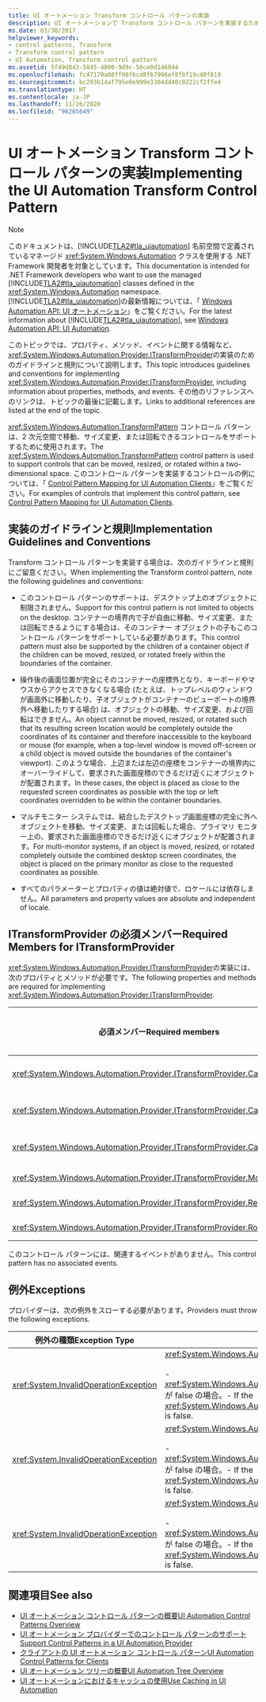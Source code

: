 ```yaml
---
title: UI オートメーション Transform コントロール パターンの実装
description: UI オートメーションで Transform コントロール パターンを実装するためのガイドラインと規則を確認します。 ITransformProvider インターフェイスに必要なメンバーを確認します。
ms.date: 03/30/2017
helpviewer_keywords:
- control patterns, Transform
- Transform control pattern
- UI Automation, Transform control pattern
ms.assetid: 5f49d843-5845-4800-9d9c-56ce0d146844
ms.openlocfilehash: fc47170a08ff08f6cd8f67996ef8fbf19c40f819
ms.sourcegitcommit: bc293b14af795e0e999e3304dd40c0222cf2ffe4
ms.translationtype: HT
ms.contentlocale: ja-JP
ms.lasthandoff: 11/26/2020
ms.locfileid: "96265649"
---
```

# <a name="implementing-the-ui-automation-transform-control-pattern"></a><span data-ttu-id="33708-104">UI オートメーション Transform コントロール パターンの実装</span><span class="sxs-lookup"><span data-stu-id="33708-104">Implementing the UI Automation Transform Control Pattern</span></span>

> [!NOTE]
> <span data-ttu-id="33708-105">このドキュメントは、[!INCLUDE[TLA2#tla_uiautomation](../../../includes/tla2sharptla-uiautomation-md.md)] 名前空間で定義されているマネージド <xref:System.Windows.Automation> クラスを使用する .NET Framework 開発者を対象としています。</span><span class="sxs-lookup"><span data-stu-id="33708-105">This documentation is intended for .NET Framework developers who want to use the managed [!INCLUDE[TLA2#tla_uiautomation](../../../includes/tla2sharptla-uiautomation-md.md)] classes defined in the <xref:System.Windows.Automation> namespace.</span></span> <span data-ttu-id="33708-106">[!INCLUDE[TLA2#tla_uiautomation](../../../includes/tla2sharptla-uiautomation-md.md)]の最新情報については、「 [Windows Automation API: UI オートメーション](/windows/win32/winauto/entry-uiauto-win32)」をご覧ください。</span><span class="sxs-lookup"><span data-stu-id="33708-106">For the latest information about [!INCLUDE[TLA2#tla_uiautomation](../../../includes/tla2sharptla-uiautomation-md.md)], see [Windows Automation API: UI Automation](/windows/win32/winauto/entry-uiauto-win32).</span></span>  
  
 <span data-ttu-id="33708-107">このトピックでは、プロパティ、メソッド、イベントに関する情報など、 <xref:System.Windows.Automation.Provider.ITransformProvider>の実装のためのガイドラインと規則について説明します。</span><span class="sxs-lookup"><span data-stu-id="33708-107">This topic introduces guidelines and conventions for implementing <xref:System.Windows.Automation.Provider.ITransformProvider>, including information about properties, methods, and events.</span></span> <span data-ttu-id="33708-108">その他のリファレンスへのリンクは、トピックの最後に記載します。</span><span class="sxs-lookup"><span data-stu-id="33708-108">Links to additional references are listed at the end of the topic.</span></span>  
  
 <span data-ttu-id="33708-109"><xref:System.Windows.Automation.TransformPattern> コントロール パターンは、2 次元空間で移動、サイズ変更、または回転できるコントロールをサポートするために使用されます。</span><span class="sxs-lookup"><span data-stu-id="33708-109">The <xref:System.Windows.Automation.TransformPattern> control pattern is used to support controls that can be moved, resized, or rotated within a two-dimensional space.</span></span> <span data-ttu-id="33708-110">このコントロール パターンを実装するコントロールの例については、「 [Control Pattern Mapping for UI Automation Clients](control-pattern-mapping-for-ui-automation-clients.md)」をご覧ください。</span><span class="sxs-lookup"><span data-stu-id="33708-110">For examples of controls that implement this control pattern, see [Control Pattern Mapping for UI Automation Clients](control-pattern-mapping-for-ui-automation-clients.md).</span></span>  
  
<a name="Implementation_Guidelines_and_Conventions"></a>

## <a name="implementation-guidelines-and-conventions"></a><span data-ttu-id="33708-111">実装のガイドラインと規則</span><span class="sxs-lookup"><span data-stu-id="33708-111">Implementation Guidelines and Conventions</span></span>  

 <span data-ttu-id="33708-112">Transform コントロール パターンを実装する場合は、次のガイドラインと規則にご留意ください。</span><span class="sxs-lookup"><span data-stu-id="33708-112">When implementing the Transform control pattern, note the following guidelines and conventions:</span></span>  
  
- <span data-ttu-id="33708-113">このコントロール パターンのサポートは、デスクトップ上のオブジェクトに制限されません。</span><span class="sxs-lookup"><span data-stu-id="33708-113">Support for this control pattern is not limited to objects on the desktop.</span></span> <span data-ttu-id="33708-114">コンテナーの境界内で子が自由に移動、サイズ変更、または回転できるようにする場合は、そのコンテナー オブジェクトの子もこのコントロール パターンをサポートしている必要があります。</span><span class="sxs-lookup"><span data-stu-id="33708-114">This control pattern must also be supported by the children of a container object if the children can be moved, resized, or rotated freely within the boundaries of the container.</span></span>  
  
- <span data-ttu-id="33708-115">操作後の画面位置が完全にそのコンテナーの座標外となり、キーボードやマウスからアクセスできなくなる場合 (たとえば、トップレベルのウィンドウが画面外に移動したり、子オブジェクトがコンテナーのビューポートの境界外へ移動したりする場合) は、オブジェクトの移動、サイズ変更、および回転はできません。</span><span class="sxs-lookup"><span data-stu-id="33708-115">An object cannot be moved, resized, or rotated such that its resulting screen location would be completely outside the coordinates of its container and therefore inaccessible to the keyboard or mouse (for example, when a top-level window is moved off-screen or a child object is moved outside the boundaries of the container's viewport).</span></span> <span data-ttu-id="33708-116">このような場合、上辺または左辺の座標をコンテナーの境界内にオーバーライドして、要求された画面座標のできるだけ近くにオブジェクトが配置されます。</span><span class="sxs-lookup"><span data-stu-id="33708-116">In these cases, the object is placed as close to the requested screen coordinates as possible with the top or left coordinates overridden to be within the container boundaries.</span></span>  
  
- <span data-ttu-id="33708-117">マルチモニター システムでは、結合したデスクトップ画面座標の完全に外へオブジェクトを移動、サイズ変更、または回転した場合、プライマリ モニター上の、要求された画面座標のできるだけ近くにオブジェクトが配置されます。</span><span class="sxs-lookup"><span data-stu-id="33708-117">For multi-monitor systems, if an object is moved, resized, or rotated completely outside the combined desktop screen coordinates, the object is placed on the primary monitor as close to the requested coordinates as possible.</span></span>  
  
- <span data-ttu-id="33708-118">すべてのパラメーターとプロパティの値は絶対値で、ロケールには依存しません。</span><span class="sxs-lookup"><span data-stu-id="33708-118">All parameters and property values are absolute and independent of locale.</span></span>  
  
<a name="Required_Members_for_the_IValueProvider_Interface"></a>

## <a name="required-members-for-itransformprovider"></a><span data-ttu-id="33708-119">ITransformProvider の必須メンバー</span><span class="sxs-lookup"><span data-stu-id="33708-119">Required Members for ITransformProvider</span></span>  

 <span data-ttu-id="33708-120"><xref:System.Windows.Automation.Provider.ITransformProvider>の実装には、次のプロパティとメソッドが必要です。</span><span class="sxs-lookup"><span data-stu-id="33708-120">The following properties and methods are required for implementing <xref:System.Windows.Automation.Provider.ITransformProvider>.</span></span>  
  
|<span data-ttu-id="33708-121">必須メンバー</span><span class="sxs-lookup"><span data-stu-id="33708-121">Required members</span></span>|<span data-ttu-id="33708-122">メンバーの型</span><span class="sxs-lookup"><span data-stu-id="33708-122">Member type</span></span>|<span data-ttu-id="33708-123">メモ</span><span class="sxs-lookup"><span data-stu-id="33708-123">Notes</span></span>|  
|----------------------|-----------------|-----------|  
|<xref:System.Windows.Automation.Provider.ITransformProvider.CanMove%2A>|<span data-ttu-id="33708-124">プロパティ</span><span class="sxs-lookup"><span data-stu-id="33708-124">Property</span></span>|<span data-ttu-id="33708-125">なし</span><span class="sxs-lookup"><span data-stu-id="33708-125">None</span></span>|  
|<xref:System.Windows.Automation.Provider.ITransformProvider.CanResize%2A>|<span data-ttu-id="33708-126">プロパティ</span><span class="sxs-lookup"><span data-stu-id="33708-126">Property</span></span>|<span data-ttu-id="33708-127">なし</span><span class="sxs-lookup"><span data-stu-id="33708-127">None</span></span>|  
|<xref:System.Windows.Automation.Provider.ITransformProvider.CanRotate%2A>|<span data-ttu-id="33708-128">プロパティ</span><span class="sxs-lookup"><span data-stu-id="33708-128">Property</span></span>|<span data-ttu-id="33708-129">なし</span><span class="sxs-lookup"><span data-stu-id="33708-129">None</span></span>|  
|<xref:System.Windows.Automation.Provider.ITransformProvider.Move%2A>|<span data-ttu-id="33708-130">方法</span><span class="sxs-lookup"><span data-stu-id="33708-130">Method</span></span>|<span data-ttu-id="33708-131">なし</span><span class="sxs-lookup"><span data-stu-id="33708-131">None</span></span>|  
|<xref:System.Windows.Automation.Provider.ITransformProvider.Resize%2A>|<span data-ttu-id="33708-132">方法</span><span class="sxs-lookup"><span data-stu-id="33708-132">Method</span></span>|<span data-ttu-id="33708-133">なし</span><span class="sxs-lookup"><span data-stu-id="33708-133">None</span></span>|  
|<xref:System.Windows.Automation.Provider.ITransformProvider.Rotate%2A>|<span data-ttu-id="33708-134">方法</span><span class="sxs-lookup"><span data-stu-id="33708-134">Method</span></span>|<span data-ttu-id="33708-135">なし</span><span class="sxs-lookup"><span data-stu-id="33708-135">None</span></span>|  
  
 <span data-ttu-id="33708-136">このコントロール パターンには、関連するイベントがありません。</span><span class="sxs-lookup"><span data-stu-id="33708-136">This control pattern has no associated events.</span></span>  
  
<a name="Exceptions"></a>

## <a name="exceptions"></a><span data-ttu-id="33708-137">例外</span><span class="sxs-lookup"><span data-stu-id="33708-137">Exceptions</span></span>  

 <span data-ttu-id="33708-138">プロバイダーは、次の例外をスローする必要があります。</span><span class="sxs-lookup"><span data-stu-id="33708-138">Providers must throw the following exceptions.</span></span>  
  
|<span data-ttu-id="33708-139">例外の種類</span><span class="sxs-lookup"><span data-stu-id="33708-139">Exception Type</span></span>|<span data-ttu-id="33708-140">条件</span><span class="sxs-lookup"><span data-stu-id="33708-140">Condition</span></span>|  
|--------------------|---------------|  
|<xref:System.InvalidOperationException>|<xref:System.Windows.Automation.Provider.ITransformProvider.Move%2A><br /><br /> <span data-ttu-id="33708-141">-   <xref:System.Windows.Automation.TransformPatternIdentifiers.CanMoveProperty> が false の場合。</span><span class="sxs-lookup"><span data-stu-id="33708-141">-   If the <xref:System.Windows.Automation.TransformPatternIdentifiers.CanMoveProperty> is false.</span></span>|  
|<xref:System.InvalidOperationException>|<xref:System.Windows.Automation.Provider.ITransformProvider.Resize%2A><br /><br /> <span data-ttu-id="33708-142">-   <xref:System.Windows.Automation.TransformPatternIdentifiers.CanResizeProperty> が false の場合。</span><span class="sxs-lookup"><span data-stu-id="33708-142">-   If the <xref:System.Windows.Automation.TransformPatternIdentifiers.CanResizeProperty> is false.</span></span>|  
|<xref:System.InvalidOperationException>|<xref:System.Windows.Automation.Provider.ITransformProvider.Rotate%2A><br /><br /> <span data-ttu-id="33708-143">-   <xref:System.Windows.Automation.TransformPatternIdentifiers.CanRotateProperty> が false の場合。</span><span class="sxs-lookup"><span data-stu-id="33708-143">-   If the <xref:System.Windows.Automation.TransformPatternIdentifiers.CanRotateProperty> is false.</span></span>|  
  
## <a name="see-also"></a><span data-ttu-id="33708-144">関連項目</span><span class="sxs-lookup"><span data-stu-id="33708-144">See also</span></span>

- [<span data-ttu-id="33708-145">UI オートメーション コントロール パターンの概要</span><span class="sxs-lookup"><span data-stu-id="33708-145">UI Automation Control Patterns Overview</span></span>](ui-automation-control-patterns-overview.md)
- [<span data-ttu-id="33708-146">UI オートメーション プロバイダーでのコントロール パターンのサポート</span><span class="sxs-lookup"><span data-stu-id="33708-146">Support Control Patterns in a UI Automation Provider</span></span>](support-control-patterns-in-a-ui-automation-provider.md)
- [<span data-ttu-id="33708-147">クライアントの UI オートメーション コントロール パターン</span><span class="sxs-lookup"><span data-stu-id="33708-147">UI Automation Control Patterns for Clients</span></span>](ui-automation-control-patterns-for-clients.md)
- [<span data-ttu-id="33708-148">UI オートメーション ツリーの概要</span><span class="sxs-lookup"><span data-stu-id="33708-148">UI Automation Tree Overview</span></span>](ui-automation-tree-overview.md)
- [<span data-ttu-id="33708-149">UI オートメーションにおけるキャッシュの使用</span><span class="sxs-lookup"><span data-stu-id="33708-149">Use Caching in UI Automation</span></span>](use-caching-in-ui-automation.md)
